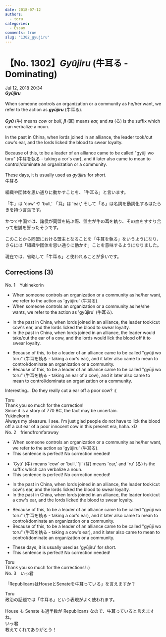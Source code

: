 ```yaml
---
date: 2018-07-12
authors:
  - toru
categories:
  - Essay
comments: true
slug: "1302_gyujiru"
---
```


# 【No. 1302】<strong><em>Gyūjiru</strong></em> (牛耳る - Dominating)
<div class="date">Jul 12, 2018 20:34</div>
<div id="post"><div id="body_show_ori">
<strong><em>Gyūjiru</strong></em><br/><br/>When someone controls an organization or a community as he/her want, we refer to the action as <strong><em>gyūjiru</em></strong> (牛耳る).<br/><br/><strong><em>Gyū</em></strong> (牛) means <em>cow</em> or <em>bull,</em> <strong><em>ji</em></strong> (耳) means <em>ear,</em> and <strong><em>ru</em></strong> (る) is the suffix which can verbalize a noun.<br/><br/>In the past in China, when lords joined in an alliance, the leader took/cut cow's ear, and the lords licked the blood to swear loyalty.<br/><br/>Because of this, to be a leader of an alliance came to be called "gyūji wo toru" (牛耳を執る - taking a cor's ear), and it later also came to mean to control/dominate an organization or a community. <br/><br/>These days, it is usually used as <em>gyūjiru</em> for short.
</div></div>

<!-- more -->

<div id="post_ja"><div id="body_show_mo">
牛耳る<br/><br/>組織や団体を思い通りに動かすことを、「牛耳る」と言います。<br/><br/>「牛」は 'cow' や 'bull,' 「耳」は 'ear,' そして「る」は名詞を動詞化するはたらきを持つ言葉です。<br/><br/>かつて中国では、諸侯が同盟を結ぶ際、盟主が牛の耳を執り、その血をすすり合って忠誠を誓ったそうです。<br/><br/>このことから同盟における盟主となることを「牛耳を執る」をいうようになり、さらには「組織や団体を思い通りに動かす」ことを意味するようになりました。<br/><br/>現在では、省略して「牛耳る」と使われることが多いです。
</div></div>

## Corrections (3)
<div id="block"><div class="first_name"> No. 1　<span class="just_name">Yukinekorin</span></div><div id="block2">
<ul class="correction_field">
<li class="incorrect">When someone controls an organization or a community as he/her want, we refer to the action as 'gyūjiru' (牛耳る).</li>
<li class="corrected correct">
When someone controls an organization or a community as he/<span class="f_blue">she</span> <span class="f_blue">wants</span>, we refer to the action as 'gyūjiru' (牛耳る).
</li>
</ul>
<ul class="correction_field">
<li class="incorrect">In the past in China, when lords joined in an alliance, the leader took/cut cow's ear, and the lords licked the blood to swear loyalty.</li>
<li class="corrected correct">
In the past in China, when lords joined <span class="f_blue"><span class="sline">in</span></span> an alliance, the leader<span class="f_blue"> would</span> <span class="f_blue">take/cut the ear of a cow,</span> and the lords <span class="f_blue">would lick</span> the blood<span class="f_blue"> off it</span> to swear loyalty.
</li>
</ul>
<ul class="correction_field">
<li class="incorrect">Because of this, to be a leader of an alliance came to be called "gyūji wo toru" (牛耳を執る - taking a cor's ear), and it later also came to mean to control/dominate an organization or a community.</li>
<li class="corrected correct">
Because of this, to be a leader of an alliance came to be called "gyūji wo toru" (牛耳を執る - taking <span class="f_blue">an ear of a cow)</span>, and it later also came to mean to control/dominate an organization or a community.
</li>
</ul>
<p class="comment_small">
 Interesting... Do they really cut a ear off a poor cow? :(
</p>

</div><div class="name"><span class="just_name">Toru</span><br>
Thank you so much for the correction!<br/>Since it is a story of 770 BC, the fact may be uncertain.
</div>
<div class="name"><span class="just_name">Yukinekorin</span><br>
Always my pleasure. I see. I'm just glad people do not have to lick the blood off a cut ear of a poor innocent cow in this present era, haha. xD
</div>
</div>
<div id="block"><div class="first_name"> No. 2　<span class="just_name">friendfromfaraway</span></div><div id="block2">
<ul class="correction_field">
<li class="incorrect">When someone controls an organization or a community as he/her want, we refer to the action as 'gyūjiru' (牛耳る).</li>
<li class="corrected perfect">This sentence is perfect! No correction needed!</li>
</ul>
<ul class="correction_field">
<li class="incorrect">'Gyū' (牛) means 'cow' or 'bull,' 'ji' (耳) means 'ear,' and 'ru' (る) is the suffix which can verbalize a noun.</li>
<li class="corrected perfect">This sentence is perfect! No correction needed!</li>
</ul>
<ul class="correction_field">
<li class="incorrect">In the past in China, when lords joined in an alliance, the leader took/cut cow's ear, and the lords licked the blood to swear loyalty.</li>
<li class="corrected correct">
In the past in China, when lords joined in an alliance, the leader took/cut a cow's ear, and the lords licked the blood to swear loyalty.
</li>
</ul>
<ul class="correction_field">
<li class="incorrect">Because of this, to be a leader of an alliance came to be called "gyūji wo toru" (牛耳を執る - taking a cor's ear), and it later also came to mean to control/dominate an organization or a community.</li>
<li class="corrected correct">
Because of this, to be a leader of an alliance came to be called "gyūji wo toru" (牛耳を執る - taking a cow's ear), and it later also came to mean to control/dominate an organization or a community.
</li>
</ul>
<ul class="correction_field">
<li class="incorrect">These days, it is usually used as 'gyūjiru' for short.</li>
<li class="corrected perfect">This sentence is perfect! No correction needed!</li>
</ul>
</div><div class="name"><span class="just_name">Toru</span><br>
Thank you so much for the corrections! :)
</div>
</div>
<div id="block"><div class="first_name"> No. 3　<span class="just_name">いっ君</span></div><div id="block2">
<p class="comment_small">
 「RepublicansはHouseとSenateを牛耳っている」を言えますか？
</p>

</div><div class="name"><span class="just_name">Toru</span><br>
政治の話題では「牛耳る」という表現がよく使われます。<br/><br/>House も Senate も過半数が Republicans なので、牛耳っていると言えますね。
</div>
<div class="name"><span class="just_name">いっ君</span><br>
教えてくれてありがとう！
</div>
</div>
